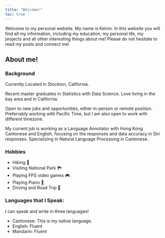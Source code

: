 ```yaml
---
title: "Welcome!"
toc: true
---
```


Welcome to my personal website. My name is Kelvin. In this website you will find all my information, including my education, my personal life, my projects and all other interesting things about me! Please do not hesitate to read my posts and connect me! 

## About me!

### Background
Currently Located in Stockton, California.

Recent master graduates in Statistics with Data Science. Love living in the bay area and in California. 

Open to new jobs and opportunities, either in-person or remote position. Preferrably working with Pacific Time, but I am also open to work with different timezone.

My current job is working as a Language Annotator with Hong Kong Cantonese and English, focusing on the responses and data accuracy in Siri responses. Specializing in Natural Language Processing in Cantonese.


### Hobbies
- Hiking 🥾
- Visiting National Park 🏞️
- Playing FPS video games 🎮
- Playing Piano 🎹
- Driving and Road Trip 🚙


### Languages that I Speak:
I can speak and write in three languages!
- Cantonese: This is my native language.
- English: Fluent
- Mandarin: Fluent
